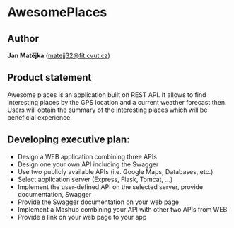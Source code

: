 # AwesomePlaces

## Author
<b>Jan Matějka</b> (matejj32@fit.cvut.cz)

## Product statement
Awesome places is an application built on REST API. It allows to find interesting places by the GPS location and a current weather forecast then. Users will obtain the summary of the interesting places which will be beneficial experience.

## Developing executive plan:
* Design a WEB application combining three APIs
* Design one your own API including the Swagger
* Use two publicly available APIs (i.e. Google Maps, Databases, etc.)
* Select application server (Express, Flask, Tomcat, ...)
* Implement the user-defined API on the selected server, provide documentation, Swagger 
* Provide the Swagger documentation on your web page
* Implement a Mashup combining your API with other two APIs from WEB
* Provide a link on your web page to your app
